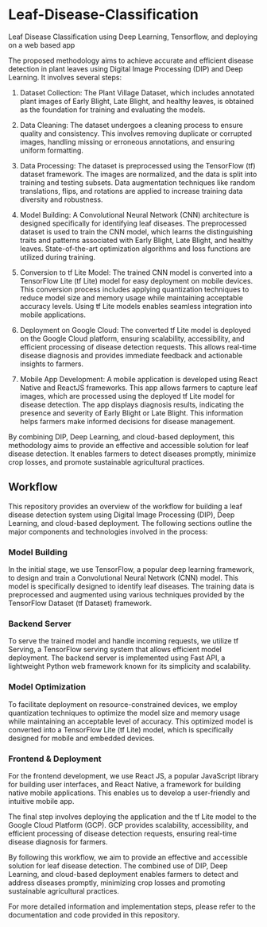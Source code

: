 # Leaf-Disease-Classification
Leaf Disease Classification using Deep Learning, Tensorflow, and deploying on a web based app

The proposed methodology aims to achieve accurate and efficient disease detection in plant leaves using Digital Image Processing (DIP) and Deep Learning. It involves several steps:

1. Dataset Collection: The Plant Village Dataset, which includes annotated plant images of Early Blight, Late Blight, and healthy leaves, is obtained as the foundation for training and evaluating the models.

2. Data Cleaning: The dataset undergoes a cleaning process to ensure quality and consistency. This involves removing duplicate or corrupted images, handling missing or erroneous annotations, and ensuring uniform formatting.

3. Data Processing: The dataset is preprocessed using the TensorFlow (tf) dataset framework. The images are normalized, and the data is split into training and testing subsets. Data augmentation techniques like random translations, flips, and rotations are applied to increase training data diversity and robustness.

4. Model Building: A Convolutional Neural Network (CNN) architecture is designed specifically for identifying leaf diseases. The preprocessed dataset is used to train the CNN model, which learns the distinguishing traits and patterns associated with Early Blight, Late Blight, and healthy leaves. State-of-the-art optimization algorithms and loss functions are utilized during training.

5. Conversion to tf Lite Model: The trained CNN model is converted into a TensorFlow Lite (tf Lite) model for easy deployment on mobile devices. This conversion process includes applying quantization techniques to reduce model size and memory usage while maintaining acceptable accuracy levels. Using tf Lite models enables seamless integration into mobile applications.

6. Deployment on Google Cloud: The converted tf Lite model is deployed on the Google Cloud platform, ensuring scalability, accessibility, and efficient processing of disease detection requests. This allows real-time disease diagnosis and provides immediate feedback and actionable insights to farmers.

7. Mobile App Development: A mobile application is developed using React Native and ReactJS frameworks. This app allows farmers to capture leaf images, which are processed using the deployed tf Lite model for disease detection. The app displays diagnosis results, indicating the presence and severity of Early Blight or Late Blight. This information helps farmers make informed decisions for disease management.

By combining DIP, Deep Learning, and cloud-based deployment, this methodology aims to provide an effective and accessible solution for leaf disease detection. It enables farmers to detect diseases promptly, minimize crop losses, and promote sustainable agricultural practices.



## Workflow

This repository provides an overview of the workflow for building a leaf disease detection system using Digital Image Processing (DIP), Deep Learning, and cloud-based deployment. The following sections outline the major components and technologies involved in the process:

### Model Building

In the initial stage, we use TensorFlow, a popular deep learning framework, to design and train a Convolutional Neural Network (CNN) model. This model is specifically designed to identify leaf diseases. The training data is preprocessed and augmented using various techniques provided by the TensorFlow Dataset (tf Dataset) framework.

### Backend Server

To serve the trained model and handle incoming requests, we utilize tf Serving, a TensorFlow serving system that allows efficient model deployment. The backend server is implemented using Fast API, a lightweight Python web framework known for its simplicity and scalability.

### Model Optimization

To facilitate deployment on resource-constrained devices, we employ quantization techniques to optimize the model size and memory usage while maintaining an acceptable level of accuracy. This optimized model is converted into a TensorFlow Lite (tf Lite) model, which is specifically designed for mobile and embedded devices.

### Frontend & Deployment

For the frontend development, we use React JS, a popular JavaScript library for building user interfaces, and React Native, a framework for building native mobile applications. This enables us to develop a user-friendly and intuitive mobile app.

The final step involves deploying the application and the tf Lite model to the Google Cloud Platform (GCP). GCP provides scalability, accessibility, and efficient processing of disease detection requests, ensuring real-time disease diagnosis for farmers.

By following this workflow, we aim to provide an effective and accessible solution for leaf disease detection. The combined use of DIP, Deep Learning, and cloud-based deployment enables farmers to detect and address diseases promptly, minimizing crop losses and promoting sustainable agricultural practices.

For more detailed information and implementation steps, please refer to the documentation and code provided in this repository.

